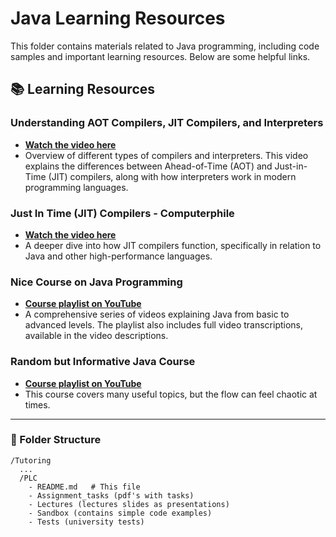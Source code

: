 # Java Learning Resources

This folder contains materials related to Java programming, including code samples and important learning resources. Below are some helpful links.

## 📚 Learning Resources

### Understanding AOT Compilers, JIT Compilers, and Interpreters
- [**Watch the video here**](https://www.youtube.com/watch?v=5rn_MAspYFM)
- Overview of different types of compilers and interpreters. This video explains the differences between Ahead-of-Time (AOT) and Just-in-Time (JIT) compilers, along with how interpreters work in modern programming languages.

### Just In Time (JIT) Compilers - Computerphile
- [**Watch the video here**](https://www.youtube.com/watch?v=d7KHAVaX_Rs)
- A deeper dive into how JIT compilers function, specifically in relation to Java and other high-performance languages.

### Nice Course on Java Programming
- [**Course playlist on YouTube**](https://www.youtube.com/playlist?list=PLL8woMHwr36EDxjUoCzboZjedsnhLP1j4)
- A comprehensive series of videos explaining Java from basic to advanced levels. The playlist also includes full video transcriptions, available in the video descriptions.

### Random but Informative Java Course
- [**Course playlist on YouTube**](https://www.youtube.com/playlist?list=PLhfHPmPYPPRk6yMrcbfafFGSbE2EPK_A6)
- This course covers many useful topics, but the flow can feel chaotic at times.

---

### 📂 Folder Structure

```text
/Tutoring
  ...
  /PLC
    - README.md   # This file
    - Assignment_tasks (pdf's with tasks)
    - Lectures (lectures slides as presentations)
    - Sandbox (contains simple code examples)
    - Tests (university tests)
